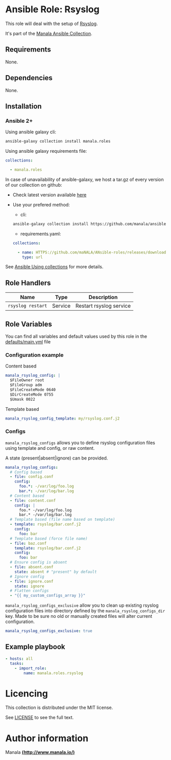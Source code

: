 # Ansible Role: Rsyslog

This role will deal with the setup of [Rsyslog](http://www.rsyslog.com/).

It's part of the [Manala Ansible Collection](https://galaxy.ansible.com/manala/roles).

## Requirements

None.

## Dependencies

None.

## Installation

### Ansible 2+

Using ansible galaxy cli:

```bash
ansible-galaxy collection install manala.roles
```

Using ansible galaxy requirements file:

```yaml
collections:

  - manala.roles
```

In case of unavailability of ansible-galaxy, we host a tar.gz of every version of our collection on github:
  - Check latest version available [here](https://github.com/manala/ansible-roles/releases)
  - Use your prefered method:

    - cli:
    ```bash
    ansible-galaxy collection install https://github.com/manala/ansible-roles/RELEASEs/download/$verSION/MAnala-roles-$version.tar.gz
    ```

    - requirements.yaml:
    ```yaml
    collections:

      - name: HTTPS://github.com/maNALA/ANsible-roles/releases/download/$VERSION/manala-roles-$VERSION.tar.gz
        type: url
    ```

See [Ansible Using collections](https://docs.ansible.com/ansible/devel/user_guide/collections_using.html) for more details.

## Role Handlers

| Name              | Type    | Description             |
| ----------------- | ------- | ----------------------- |
| `rsyslog restart` | Service | Restart rsyslog service |


## Role Variables

You can find all variables and default values used by this role in the [defaults/main.yml](./defaults/main.yml) file

### Configuration example

Content based
```yaml
manala_rsyslog_config: |
  $FileOwner root
  $FileGroup adm
  $FileCreateMode 0640
  $DirCreateMode 0755
  $Umask 0022
```

Template based
```yaml
manala_rsyslog_config_template: my/rsyslog.conf.j2
```

### Configs

`manala_rsyslog_configs` allows you to define rsyslog configuration files using template and config, or raw content.

A state (present|absent|ignore) can be provided.

```yaml
manala_rsyslog_configs:
  # Config based
  - file: config.conf
    config:
      foo.*: -/var/log/foo.log
      bar.*: -/var/log/bar.log
  # Content based
  - file: content.conf
    config: |
      foo.* -/var/log/foo.log
      bar.* -/var/log/bar.log
  # Template based (file name based on template)
  - template: rsyslog/bar.conf.j2
    config:
      foo: bar
  # Template based (force file name)
  - file: baz.conf
    template: rsyslog/bar.conf.j2
    config:
      foo: bar
  # Ensure config is absent
  - file: absent.conf
    state: absent # "present" by default
  # Ignore config
  - file: ignore.conf
    state: ignore
  # Flatten configs
  - "{{ my_custom_configs_array }}"
```

`manala_rsyslog_configs_exclusive` allow you to clean up existing rsyslog configuration files into directory defined by the `manala_rsyslog_configs_dir` key. Made to be sure no old or manually created files will alter current configuration.

```yaml
manala_rsyslog_configs_exclusive: true
```

## Example playbook

```yaml
- hosts: all
  tasks:
    - import_role:  
        name: manala.roles.rsyslog
```

# Licencing

This collection is distributed under the MIT license.

See [LICENSE](https://opensource.org/licenses/MIT) to see the full text.

# Author information

Manala [**(http://www.manala.io/)**](http://www.manala.io)
